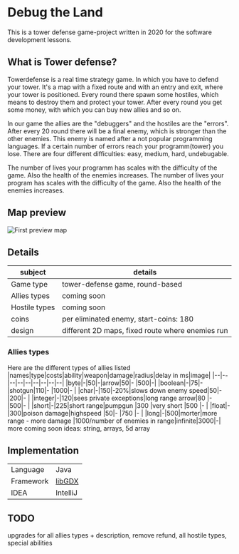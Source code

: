 
# Debug the Land
This is a tower defense game-project written in 2020 for the software development lessons.
## What is Tower defense?
Towerdefense is a real time strategy game. In which you have to defend your tower. It's a map with a fixed route and with an entry and exit, where your tower is positioned. Every round there spawn some hostiles, which means to destroy them and protect your tower. After every round you get some money, with which you can buy new allies and so on.

In our game the allies are the "debuggers" and the hostiles are the "errors". After every 20 round there will be a final enemy, which is stronger than the other enemies. This enemy is named after a not popular programming languages. If a certain number of errors reach your programm(tower) you lose. There are four different difficulties: easy, medium, hard, undebugable.

The number of lives your programm has scales with the difficulty of the game. Also the health of the enemies increases.
The number of lives your program has scales with the difficulty of the game. Also the health of the enemies increases.

## Map preview
![First preview map](https://raw.githubusercontent.com/dav-prog/sew-game/master/maps/finished%20maps/Ice%20Map%20-%20Test/map-test.png)
## Details
|subject|details|
|--|--|
|Game type  |tower-defense game, round-based|
|Allies types  |coming soon|
|Hostile types  |coming soon|
|coins  |per eliminated enemy, start-coins: 180|
|design  |different 2D maps, fixed route where enemies run|
### Allies types
Here are the different types of allies listed
|names|type|costs|ability|weapon|damage|radius|delay in ms|image|
|--|--|--|--|--|--|--|--|--|
|byte|-|50|-|arrow|50|-  |500|-|
|boolean|-|75|-|shotgun|110|-  |1000|-  |
|char|-|150|-20%|slows down enemy speed|50|-  |200|-  |
|integer|-|120|sees private exceptions|long range arrow|80  |-  |500|-  |
|short|-|225|short range|pumpgun  |300  |very short  |500  |-  |
|float|-|300|poison damage|highspeed   |50|-  |750  |-  |
|long|-|500|morter|more range - more damage  |1000/number of enemies in range|infinite|3000|-|
more coming soon
ideas: string, arrays, 5d array
## Implementation
|  |  |
|--|--|
|Language|Java  |
|Framework|[libGDX](https://libgdx.badlogicgames.com/) |
|IDEA|IntelliJ |
## TODO
upgrades for all allies types + description, remove refund, all hostile types, special abilities 

